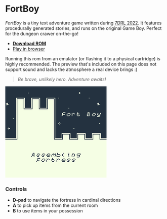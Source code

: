 # FortBoy

_FortBoy_ is a tiny text adventure game written during [7DRL 2022](https://itch.io/jam/7drl-challenge-2022). It features procedurally generated stories, and runs on the original Game Boy. Perfect for the dungeon crawer on-the-go!

- **[Download ROM](https://tkers.dev/fortboy-7drl/fortboy.gb)**
- [Play in browser](https://tkers.dev/fortboy-7drl)

Running this rom from an emulator (or flashing it to a physical cartridge) is highly recommended. The preview that's included on this page does not support sound and lacks the atmosphere a real device brings :)

> _Be brave, unlikely hero. Adventure awaits!_

![FortBoy Title Screen](docs/title.png)

### Controls

- **D-pad** to navigate the fortress in cardinal directions
- **A** to pick up items from the current room
- **B** to use items in your possession
